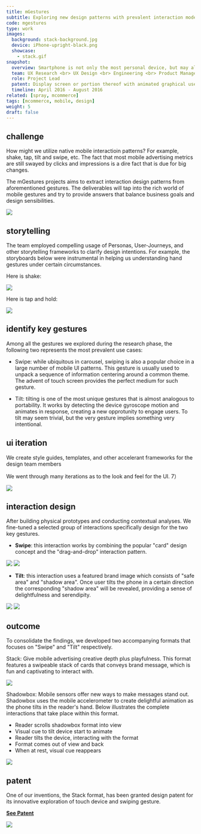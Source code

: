 ```yaml
---
title: mGestures
subtitle: Exploring new design patterns with prevalent interaction models on mobile
code: mgestures
type: work
images:
  background: stack-background.jpg
  device: iPhone-upright-black.png
  showcase: 
    - stack.gif
snapshot:
  overview: Smartphone is not only the most personal device, but may also be the most versatile device as well. The portability of mobile affords a suite of interactions that are not applicable to previous generations of digital devices. Swipe, scroll, tap, long touch, shake.. the list goes on and on. This project took a closer look at the treasure trove of interactions and distilled delightful interaction patterns that conform to Yieldmo's design language.
  team: UX Research <br> UX Design <br> Engineering <br> Product Management <br> A/B Testing
  role: Project Lead
  patent: Display screen or portion thereof with animated graphical user interface (USD785643S1)
  timeline: April 2016 - August 2016
related: [spray, mcommerce]
tags: [mcommerce, mobile, design]
weight: 5
draft: false
---
```


## challenge

How might we utilize native mobile interactioin patterns? For example, shake, tap, tilt and swipe, etc. The fact that most mobile advertising metrics are still swayed by clicks and impressions is a dire fact that is due for big changes. 

The mGestures projects aims to extract interaction design patterns from aforementioned gestures. The deliverables will tap into the rich world of mobile gestures and try to provide answers that balance business goals and design sensibilities.

<div><img src="/work/mgestures/gestures-montage.jpg"></div>

## storytelling

The team employed compelling usage of Personas, User-Journeys, and other storytelling frameworks to clarify design intentions. For example, the storyboards below were instrumental in helping us understanding hand gestures under certain circumstances.

Here is shake:

<div><img src="/work/mgestures/storyboard-shake.jpg"></div>

Here is tap and hold:

<div><img src="/work/mgestures/storyboard-tap.jpg"></div>


## identify key gestures

Among all the gestures we explored during the research phase, the following two represents the most prevalent use cases:

- Swipe: while ubiquitous in carousel, swiping is also a popular choice in a large number of mobile UI patterns. This gesture is usually used to unpack a sequence of information centering around a common theme. The advent of touch screen provides the perfect medium for such gesture.

- Tilt: tilting is one of the most unique gestures that is almost analogous to portability. It works by detecting the device gyroscope motion and animates in response, creating a new opprotunity to engage users. To tilt may seem trivial, but the very gesture implies something very intentional.


## ui iteration

We create style guides, templates, and other accelerant frameworks for the design team members

We went through many iterations as to the look and feel for the UI. 7）

<div><img src="/work/mgestures/iteration.png"></div>


## interaction design

After building physical prototypes and conducting contextual analyses. We fine-tuned a selected group of interactions specifically design for the two key gestures.

- **Swipe**: this interaction works by combining the popular "card" design concept and the "drag-and-drop" interaction pattern. 

<div class="double clearfix">
	<img src="/work/mgestures/stack-interaction-1.gif">
	<img src="/work/mgestures/stack-interaction-2.gif">
</div>

- **Tilt**: this interaction uses a featured brand image which consists of "safe area" and "shadow area". Once user tilts the phone in a certain direction the corresponding "shadow area" will be revealed, providing a sense of delightfulness and serendipity.

<div class="double clearfix">
	<img src="/work/mgestures/shadowbox-interaction-1.gif">
	<img src="/work/mgestures/shadowbox-interaction-2.gif">
</div>


## outcome

To consolidate the findings, we developed two accompanying formats that focuses on "Swipe" and "Tilt" respectively.

Stack: Give mobile advertising creative depth plus playfulness. This format features a swipeable stack of cards that conveys brand message, which is fun and captivating to interact with.

<div><img src="/work/mgestures/stack-cat.gif"></div>

Shadowbox: Mobile sensors offer new ways to make messages stand out. Shadowbox uses the mobile accelerometer to create delightful animation as the phone tilts in the reader's hand. Below illustrates the complete interactions that take place within this format. 

- Reader scrolls shadowbox format into view
- Visual cue to tilt device start to animate
- Reader tilts the device, interacting with the format
- Format comes out of view and back
- When at rest, visual cue reappears

<div><img src="/work/mgestures/shadowbox.gif"></div>

## patent

One of our inventions, the Stack format, has been granted design patent for its innovative exploration of touch device and swiping gesture.

<a target="_blank" href="https://patents.google.com/patent/USD785643S1/en"><b>See Patent</b></a>

<div><img src="/work/mgestures/stack-patent.jpg"></div>